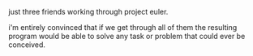 just three friends working through project euler.

i'm entirely convinced that if we get through all of them the resulting program
would be able to solve any task or problem that could ever be conceived.
